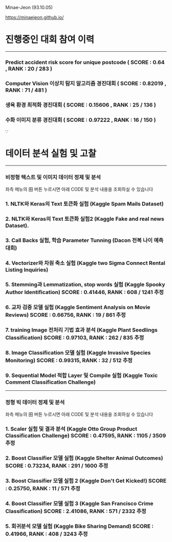 Minae-Jeon (93.10.05)

https://minaejeon.github.io/

# 진행중인 대회 참여 이력

------------------------

###   Predict accident risk score for unique postcode ( SCORE : 0.64 , RANK : 20 / 283 )
  
###   Computer Vision 이상치 탐지 알고리즘 경진대회 ( SCORE : 0.82019 , RANK : 71 / 481 )
  
###   생육 환경 최적화 경진대회 ( SCORE : 0.15606 , RANK : 25 / 136 )

###   수화 이미지 분류 경진대회 ( SCORE : 0.97222 , RANK : 16 / 150 )
∵

# 데이터 분석 실험 및 고찰 

------------------

###  비정형 텍스트 및 이미지 데이터 정제 및 분석

  좌측 메뉴의 田 버튼 누르시면 아래 CODE 및 분석 내용을 조회하실 수 있습니다
  
   ### 1. NLTK와 Keras의 Text 토큰화 실험 (Kaggle Spam Mails Dataset)
   ### 2. NLTK와 Keras의 Text 토큰화 실험2 (Kaggle Fake and real news Dataset).
   ### 3. Call Backs 실험, 학습 Parameter Tunning (Dacon 전복 나이 예측 대회)
   ### 4. Vectorizer와 차원 축소 실험 (Kaggle two Sigma Connect Rental Listing Inquiries)
   ### 5. Stemming과 Lemmatization, stop words 실험 (Kaggle Spooky Author Identification)   SCORE : 0.41446, RANK : 608 / 1241 추정
   ### 6. 교차 검증 모델 실험 (Kaggle Sentiment Analysis on Movie Reviews)                   SCORE : 0.66756, RANK :   19 / 861 추정
   ### 7. training Image 전처리 기법 효과 분석 (Kaggle Plant Seedlings Classification)       SCORE : 0.97103, RANK :  262 / 835 추정
   ### 8. Image Classification 모델 실험 (Kaggle Invasive Species Monitoring)                SCORE : 0.99315, RANK :  32 / 512 추정
   ### 9.  Sequential Model 적합 Layer 및 Compile 실험 (Kaggle Toxic Comment Classification Challenge)

------------

###  정형 빅 데이터 정제 및 분석

  좌측 메뉴의 田 버튼 누르시면 아래 CODE 및 분석 내용을 조회하실 수 있습니다

   ### 1. Scaler 실험 및 결과 분석 (Kaggle Otto Group Product Classification Challenge)     SCORE : 0.47595, RANK : 1105 / 3509 추정
   ### 2. Boost Classifier 모델 실험 (Kaggle Shelter Animal Outcomes)                       SCORE : 0.73234, RANK :  291 / 1600 추정
   ### 3. Boost Classifier 모델 실험 2 (Kaggle Don't Get Kicked!)                           SCORE : 0.25750, RANK :    11 / 571 추정
   ### 4. Boost Classifier 모델 실험 3 (Kaggle San Francisco Crime Classification)          SCORE : 2.41086, RANK :  571 / 2332 추정
   ### 5. 회귀분석 모델 실험 (Kaggle Bike Sharing Demand)                                  SCORE : 0.41966, RANK :   408 / 3243 추정
